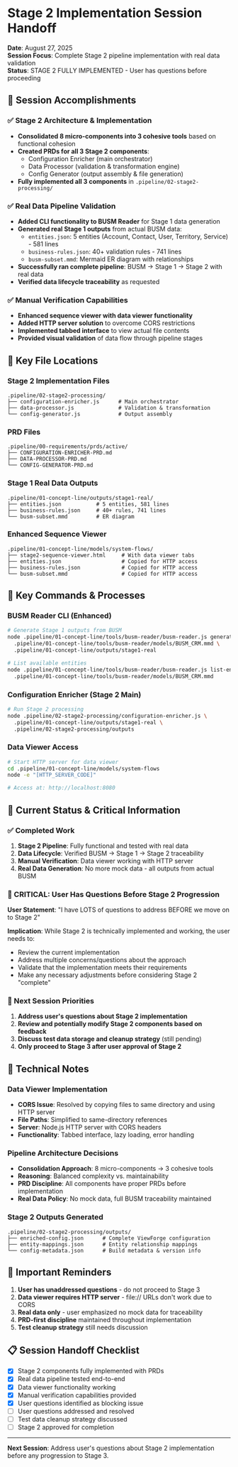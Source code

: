 # Stage 2 Implementation Session Handoff
**Date**: August 27, 2025  
**Session Focus**: Complete Stage 2 pipeline implementation with real data validation  
**Status**: STAGE 2 FULLY IMPLEMENTED - User has questions before proceeding

## 🎯 Session Accomplishments

### ✅ Stage 2 Architecture & Implementation
- **Consolidated 8 micro-components into 3 cohesive tools** based on functional cohesion
- **Created PRDs for all 3 Stage 2 components**:
  - Configuration Enricher (main orchestrator)
  - Data Processor (validation & transformation engine) 
  - Config Generator (output assembly & file generation)
- **Fully implemented all 3 components** in `.pipeline/02-stage2-processing/`

### ✅ Real Data Pipeline Validation
- **Added CLI functionality to BUSM Reader** for Stage 1 data generation
- **Generated real Stage 1 outputs** from actual BUSM data:
  - `entities.json`: 5 entities (Account, Contact, User, Territory, Service) - 581 lines
  - `business-rules.json`: 40+ validation rules - 741 lines  
  - `busm-subset.mmd`: Mermaid ER diagram with relationships
- **Successfully ran complete pipeline**: BUSM → Stage 1 → Stage 2 with real data
- **Verified data lifecycle traceability** as requested

### ✅ Manual Verification Capabilities
- **Enhanced sequence viewer with data viewer functionality**
- **Added HTTP server solution** to overcome CORS restrictions
- **Implemented tabbed interface** to view actual file contents
- **Provided visual validation** of data flow through pipeline stages

## 📁 Key File Locations

### Stage 2 Implementation Files
```
.pipeline/02-stage2-processing/
├── configuration-enricher.js      # Main orchestrator
├── data-processor.js              # Validation & transformation
└── config-generator.js            # Output assembly
```

### PRD Files
```
.pipeline/00-requirements/prds/active/
├── CONFIGURATION-ENRICHER-PRD.md
├── DATA-PROCESSOR-PRD.md
└── CONFIG-GENERATOR-PRD.md
```

### Stage 1 Real Data Outputs
```
.pipeline/01-concept-line/outputs/stage1-real/
├── entities.json           # 5 entities, 581 lines
├── business-rules.json     # 40+ rules, 741 lines
└── busm-subset.mmd         # ER diagram
```

### Enhanced Sequence Viewer
```
.pipeline/01-concept-line/models/system-flows/
├── stage2-sequence-viewer.html     # With data viewer tabs
├── entities.json                   # Copied for HTTP access
├── business-rules.json             # Copied for HTTP access
└── busm-subset.mmd                 # Copied for HTTP access
```

## 🔧 Key Commands & Processes

### BUSM Reader CLI (Enhanced)
```bash
# Generate Stage 1 outputs from BUSM
node .pipeline/01-concept-line/tools/busm-reader/busm-reader.js generate \
  .pipeline/01-concept-line/tools/busm-reader/models/BUSM_CRM.mmd \
  .pipeline/01-concept-line/outputs/stage1-real

# List available entities
node .pipeline/01-concept-line/tools/busm-reader/busm-reader.js list-entities \
  .pipeline/01-concept-line/tools/busm-reader/models/BUSM_CRM.mmd
```

### Configuration Enricher (Stage 2 Main)
```bash
# Run Stage 2 processing
node .pipeline/02-stage2-processing/configuration-enricher.js \
  .pipeline/01-concept-line/outputs/stage1-real \
  .pipeline/02-stage2-processing/outputs
```

### Data Viewer Access
```bash
# Start HTTP server for data viewer
cd .pipeline/01-concept-line/models/system-flows
node -e "[HTTP_SERVER_CODE]"

# Access at: http://localhost:8080
```

## 🎯 Current Status & Critical Information

### ✅ Completed Work
1. **Stage 2 Pipeline**: Fully functional and tested with real data
2. **Data Lifecycle**: Verified BUSM → Stage 1 → Stage 2 traceability
3. **Manual Verification**: Data viewer working with HTTP server
4. **Real Data Generation**: No more mock data - all outputs from actual BUSM

### 🔴 CRITICAL: User Has Questions Before Stage 2 Progression
**User Statement**: "I have LOTS of questions to address BEFORE we move on to Stage 2"

**Implication**: While Stage 2 is technically implemented and working, the user needs to:
- Review the current implementation
- Address multiple concerns/questions about the approach
- Validate that the implementation meets their requirements
- Make any necessary adjustments before considering Stage 2 "complete"

### 🎯 Next Session Priorities
1. **Address user's questions about Stage 2 implementation**
2. **Review and potentially modify Stage 2 components based on feedback**
3. **Discuss test data storage and cleanup strategy** (still pending)
4. **Only proceed to Stage 3 after user approval of Stage 2**

## 🔧 Technical Notes

### Data Viewer Implementation
- **CORS Issue**: Resolved by copying files to same directory and using HTTP server
- **File Paths**: Simplified to same-directory references
- **Server**: Node.js HTTP server with CORS headers
- **Functionality**: Tabbed interface, lazy loading, error handling

### Pipeline Architecture Decisions
- **Consolidation Approach**: 8 micro-components → 3 cohesive tools
- **Reasoning**: Balanced complexity vs. maintainability
- **PRD Discipline**: All components have proper PRDs before implementation
- **Real Data Policy**: No mock data, full BUSM traceability maintained

### Stage 2 Outputs Generated
```
.pipeline/02-stage2-processing/outputs/
├── enriched-config.json      # Complete ViewForge configuration
├── entity-mappings.json      # Entity relationship mappings  
└── config-metadata.json      # Build metadata & version info
```

## 🚨 Important Reminders

1. **User has unaddressed questions** - do not proceed to Stage 3
2. **Data viewer requires HTTP server** - file:// URLs don't work due to CORS
3. **Real data only** - user emphasized no mock data for traceability
4. **PRD-first discipline** maintained throughout implementation
5. **Test cleanup strategy** still needs discussion

## 📋 Session Handoff Checklist

- [x] Stage 2 components fully implemented with PRDs
- [x] Real data pipeline tested end-to-end  
- [x] Data viewer functionality working
- [x] Manual verification capabilities provided
- [x] User questions identified as blocking issue
- [ ] User questions addressed and resolved
- [ ] Test data cleanup strategy discussed
- [ ] Stage 2 approved for completion

---

**Next Session**: Address user's questions about Stage 2 implementation before any progression to Stage 3.